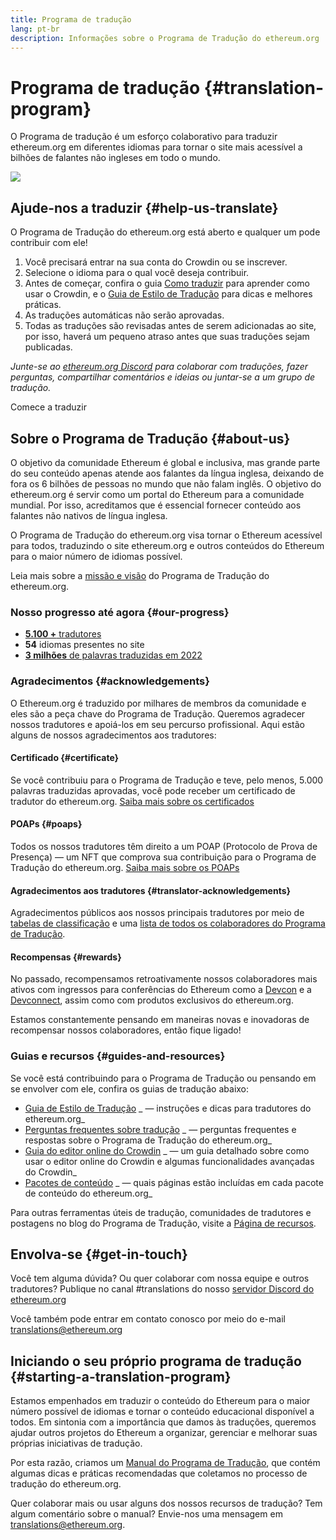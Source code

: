 ```yaml
---
title: Programa de tradução
lang: pt-br
description: Informações sobre o Programa de Tradução do ethereum.org
---
```


# Programa de tradução {#translation-program}

O Programa de tradução é um esforço colaborativo para traduzir ethereum.org em diferentes idiomas para tornar o site mais acessível a bilhões de falantes não ingleses em todo o mundo.

![](./enterprise-eth.png)

## Ajude-nos a traduzir {#help-us-translate}

O Programa de Tradução do ethereum.org está aberto e qualquer um pode contribuir com ele!

1. Você precisará entrar na sua conta do Crowdin ou se inscrever.
2. Selecione o idioma para o qual você deseja contribuir.
3. Antes de começar, confira o guia [Como traduzir](/contributing/translation-program/how-to-translate/) para aprender como usar o Crowdin, e o [Guia de Estilo de Tradução](/contributing/translation-program/translators-guide/) para dicas e melhores práticas.
4. As traduções automáticas não serão aprovadas.
5. Todas as traduções são revisadas antes de serem adicionadas ao site, por isso, haverá um pequeno atraso antes que suas traduções sejam publicadas.

_Junte-se ao [ethereum.org Discord](/discord/) para colaborar com traduções, fazer perguntas, compartilhar comentários e ideias ou juntar-se a um grupo de tradução._

<ButtonLink to="https://crowdin.com/project/ethereum-org/">
  Comece a traduzir
</ButtonLink>

## Sobre o Programa de Tradução {#about-us}

O objetivo da comunidade Ethereum é global e inclusiva, mas grande parte do seu conteúdo apenas atende aos falantes da língua inglesa, deixando de fora os 6 bilhões de pessoas no mundo que não falam inglês. O objetivo do ethereum.org é servir como um portal do Ethereum para a comunidade mundial. Por isso, acreditamos que é essencial fornecer conteúdo aos falantes não nativos de língua inglesa.

O Programa de Tradução do ethereum.org visa tornar o Ethereum acessível para todos, traduzindo o site ethereum.org e outros conteúdos do Ethereum para o maior número de idiomas possível.

Leia mais sobre a [missão e visão](/contributing/translation-program/mission-and-vision) do Programa de Tradução do ethereum.org.

### Nosso progresso até agora {#our-progress}

- [**5.100 +** tradutores](/contributing/translation-program/contributors/)
- **54** idiomas presentes no site
- [**3 milhões** de palavras traduzidas em 2022](/contributing/translation-program/acknowledgements/)

<TranslationChartImage />

### Agradecimentos {#acknowledgements}

O Ethereum.org é traduzido por milhares de membros da comunidade e eles são a peça chave do Programa de Tradução. Queremos agradecer nossos tradutores e apoiá-los em seu percurso profissional. Aqui estão alguns de nossos agradecimentos aos tradutores:

#### Certificado {#certificate}

Se você contribuiu para o Programa de Tradução e teve, pelo menos, 5.000 palavras traduzidas aprovadas, você pode receber um certificado de tradutor do ethereum.org. [Saiba mais sobre os certificados](/contributing/translation-program/acknowledgements/#certificate)

#### POAPs {#poaps}

Todos os nossos tradutores têm direito a um POAP (Protocolo de Prova de Presença) — um NFT que comprova sua contribuição para o Programa de Tradução do ethereum.org. [Saiba mais sobre os POAPs](/contributing/translation-program/acknowledgements/#poap)

#### Agradecimentos aos tradutores {#translator-acknowledgements}

Agradecimentos públicos aos nossos principais tradutores por meio de [tabelas de classificação](/contributing/translation-program/acknowledgements/) e uma [lista de todos os colaboradores do Programa de Tradução](/contributing/translation-program/contributors/).

#### Recompensas {#rewards}

No passado, recompensamos retroativamente nossos colaboradores mais ativos com ingressos para conferências do Ethereum como a [Devcon](https://devcon.org/en/) e a [Devconnect](https://devconnect.org/), assim como com produtos exclusivos do ethereum.org.

Estamos constantemente pensando em maneiras novas e inovadoras de recompensar nossos colaboradores, então fique ligado!

### Guias e recursos {#guides-and-resources}

Se você está contribuindo para o Programa de Tradução ou pensando em se envolver com ele, confira os guias de tradução abaixo:

- [Guia de Estilo de Tradução](/contributing/translation-program/translators-guide/) _ — instruções e dicas para tradutores do ethereum.org_
- [Perguntas frequentes sobre tradução](/contributing/translation-program/faq/) _ — perguntas frequentes e respostas sobre o Programa de Tradução do ethereum.org_
- [Guia do editor online do Crowdin](https://support.crowdin.com/online-editor/) _ — um guia detalhado sobre como usar o editor online do Crowdin e algumas funcionalidades avançadas do Crowdin_
- [Pacotes de conteúdo](/contributing/translation-program/content-buckets/) _ — quais páginas estão incluídas em cada pacote de conteúdo do ethereum.org_

Para outras ferramentas úteis de tradução, comunidades de tradutores e postagens no blog do Programa de Tradução, visite a [Página de recursos](/contributing/translation-program/resources/).

## Envolva-se {#get-in-touch}

Você tem alguma dúvida? Ou quer colaborar com nossa equipe e outros tradutores? Publique no canal #translations do nosso [servidor Discord do ethereum.org](https://discord.gg/6WX7E97)

Você também pode entrar em contato conosco por meio do e-mail translations@ethereum.org

## Iniciando o seu próprio programa de tradução {#starting-a-translation-program}

Estamos empenhados em traduzir o conteúdo do Ethereum para o maior número possível de idiomas e tornar o conteúdo educacional disponível a todos. Em sintonia com a importância que damos às traduções, queremos ajudar outros projetos do Ethereum a organizar, gerenciar e melhorar suas próprias iniciativas de tradução.

Por esta razão, criamos um [Manual do Programa de Tradução](/contributing/translation-program/playbook/), que contém algumas dicas e práticas recomendadas que coletamos no processo de tradução do ethereum.org.

Quer colaborar mais ou usar alguns dos nossos recursos de tradução? Tem algum comentário sobre o manual? Envie-nos uma mensagem em translations@ethereum.org.
